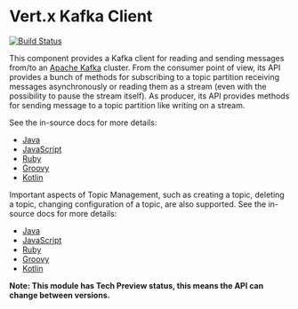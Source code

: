 # Vert.x Kafka Client

[![Build Status](https://travis-ci.org/vert-x3/vertx-kafka-client.svg?branch=master?branch=master)](https://travis-ci.org/vert-x3/vertx-kafka-client)

This component provides a Kafka client for reading and sending messages from/to an [Apache Kafka](https://kafka.apache.org/) cluster.
From the consumer point of view, its API provides a bunch of methods for subscribing to a topic partition receiving
messages asynchronously or reading them as a stream (even with the possibility to pause the stream itself).
As producer, its API provides methods for sending message to a topic partition like writing on a stream.

See the in-source docs for more details:
- [Java](src/main/asciidoc/java/index.adoc)
- [JavaScript](src/main/asciidoc/js/index.adoc)
- [Ruby](src/main/asciidoc/ruby/index.adoc)
- [Groovy](src/main/asciidoc/groovy/index.adoc)
- [Kotlin](src/main/asciidoc/kotlin/index.adoc)

Important aspects of Topic Management, such as creating a topic, deleting a topic, changing configuration of a topic, are also supported.
See the in-source docs for more details:
- [Java](src/main/asciidoc/java/adminUtils.adoc)
- [JavaScript](src/main/asciidoc/js/adminUtils.adoc)
- [Ruby](src/main/asciidoc/ruby/adminUtils.adoc)
- [Groovy](src/main/asciidoc/groovy/adminUtils.adoc)
- [Kotlin](src/main/asciidoc/kotlin/adminUtils.adoc)

**Note: This module has Tech Preview status, this means the API can change between versions.**
